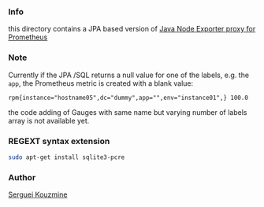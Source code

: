 ### Info


this directory contains a JPA based version of [Java Node Exporter proxy for Prometheus](https://github.com/sergueik/springboot_study/tree/master/basic-prometheus-counter)
### Note

Currently if the JPA /SQL returns a null value for one of the labels, e.g. the `app`, the  Prometheus metric is created with a blank value:
```text
rpm{instance="hostname05",dc="dummy",app="",env="instance01",} 100.0
```

the code adding of Gauges with same name but varying number of labels array is not available yet.
### REGEXT syntax extension

```sh
sudo apt-get install sqlite3-pcre
```

### Author
[Serguei Kouzmine](kouzmine_serguei@yahoo.com)

